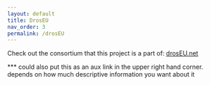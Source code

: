 ```yaml
---
layout: default
title: DrosEU
nav_order: 3
permalink: /drosEU
---
```


Check out the consortium that this project is a part of: [drosEU.net](droseu.net)

*** could also put this as an aux link in the upper right hand corner. depends on how much descriptive information you want about it
